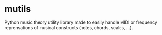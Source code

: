 mutils
======

Python music theory utility library made to easily handle MIDI or frequency reprensations of musical constructs (notes, chords, scales, ...).
